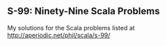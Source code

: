 ## S-99: Ninety-Nine Scala Problems

My solutions for the Scala problems listed at http://aperiodic.net/phil/scala/s-99/

